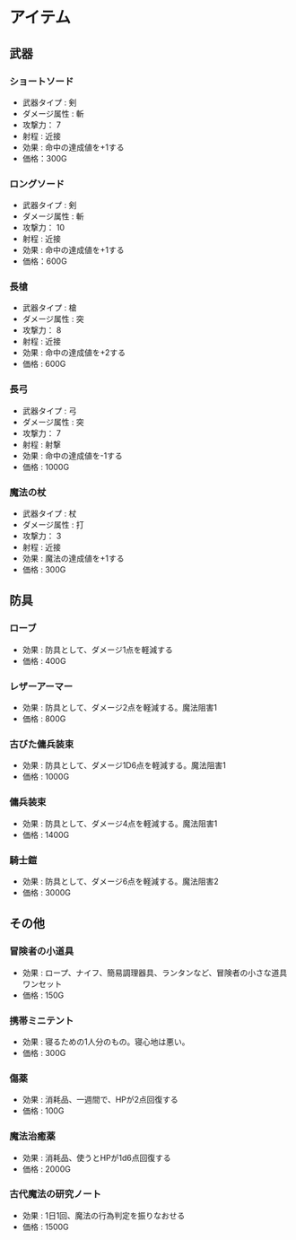 # アイテム

## 武器

### ショートソード
- 武器タイプ : 剣
- ダメージ属性 : 斬
- 攻撃力： 7
- 射程 : 近接
- 効果 : 命中の達成値を+1する
- 価格：300G

### ロングソード
- 武器タイプ : 剣
- ダメージ属性 : 斬
- 攻撃力： 10
- 射程 : 近接
- 効果 : 命中の達成値を+1する
- 価格：600G

### 長槍
- 武器タイプ : 槍
- ダメージ属性 : 突
- 攻撃力： 8
- 射程 : 近接
- 効果 : 命中の達成値を+2する
- 価格 : 600G

### 長弓
- 武器タイプ : 弓
- ダメージ属性 : 突
- 攻撃力： 7
- 射程 : 射撃
- 効果 : 命中の達成値を-1する
- 価格 : 1000G

### 魔法の杖
- 武器タイプ : 杖
- ダメージ属性 : 打
- 攻撃力： 3
- 射程 : 近接
- 効果 : 魔法の達成値を+1する
- 価格 : 300G

## 防具

### ローブ
- 効果 : 防具として、ダメージ1点を軽減する
- 価格 : 400G

### レザーアーマー
- 効果 : 防具として、ダメージ2点を軽減する。魔法阻害1
- 価格 : 800G

### 古びた傭兵装束
- 効果 : 防具として、ダメージ1D6点を軽減する。魔法阻害1
- 価格 : 1000G

### 傭兵装束
- 効果 : 防具として、ダメージ4点を軽減する。魔法阻害1
- 価格 : 1400G

### 騎士鎧
- 効果 : 防具として、ダメージ6点を軽減する。魔法阻害2
- 価格 : 3000G

## その他

### 冒険者の小道具
- 効果 : ロープ、ナイフ、簡易調理器具、ランタンなど、冒険者の小さな道具ワンセット
- 価格 : 150G

### 携帯ミニテント
- 効果 : 寝るための1人分のもの。寝心地は悪い。
- 価格 : 300G

### 傷薬
- 効果 : 消耗品、一週間で、HPが2点回復する
- 価格 : 100G

### 魔法治癒薬
- 効果 : 消耗品、使うとHPが1d6点回復する
- 価格 : 2000G

### 古代魔法の研究ノート
- 効果 : 1日1回、魔法の行為判定を振りなおせる
- 価格 : 1500G
